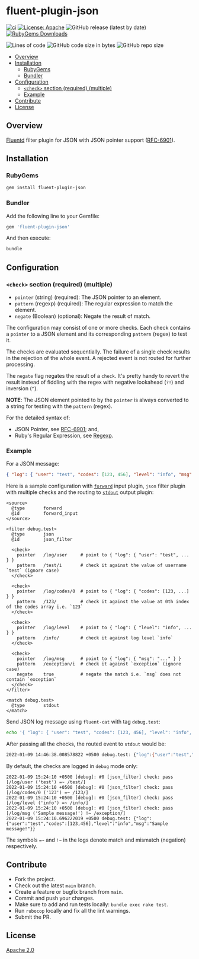 # fluent-plugin-json

[![ci](https://github.com/iamazeem/fluent-plugin-json/actions/workflows/ci.yml/badge.svg?branch=main)](https://github.com/iamazeem/fluent-plugin-json/actions/workflows/ci.yml)
[![License: Apache](https://img.shields.io/badge/license-Apache-blue.svg?style=flat-square)](https://github.com/iamAzeem/fluent-plugin-json/blob/master/LICENSE)
![GitHub release (latest by date)](https://img.shields.io/github/v/release/iamAzeem/fluent-plugin-json?style=flat-square)
[![RubyGems Downloads](https://img.shields.io/gem/dt/fluent-plugin-json?color=blue&style=flat-square)](https://rubygems.org/gems/fluent-plugin-json)

![Lines of code](https://img.shields.io/tokei/lines/github/iamAzeem/fluent-plugin-json?label=LOC&style=flat-square)
![GitHub code size in bytes](https://img.shields.io/github/languages/code-size/iamAzeem/fluent-plugin-json?style=flat-square)
![GitHub repo size](https://img.shields.io/github/repo-size/iamAzeem/fluent-plugin-json?style=flat-square)

- [Overview](#overview)
- [Installation](#installation)
  - [RubyGems](#rubygems)
  - [Bundler](#bundler)
- [Configuration](#configuration)
  - [`<check>` section (required) (multiple)](#check-section-required-multiple)
  - [Example](#example)
- [Contribute](#contribute)
- [License](#license)

## Overview

[Fluentd](https://fluentd.org/) filter plugin for JSON with JSON pointer support
([RFC-6901](https://tools.ietf.org/html/rfc6901)).

## Installation

### RubyGems

```bash
gem install fluent-plugin-json
```

### Bundler

Add the following line to your Gemfile:

```ruby
gem 'fluent-plugin-json'
```

And then execute:

```bash
bundle
```

## Configuration

### `<check>` section (required) (multiple)

- `pointer` (string) (required): The JSON pointer to an element.
- `pattern` (regexp) (required): The regular expression to match the element.
- `negate` (Boolean) (optional): Negate the result of match.

The configuration may consist of one or more checks. Each check contains a
`pointer` to a JSON element and its corresponding `pattern` (regex) to test it.

The checks are evaluated sequentially. The failure of a single check results in
the rejection of the whole event. A rejected event is not routed for further
processing.

The `negate` flag negates the result of a `check`. It's pretty handy to revert
the result instead of fiddling with the regex with negative lookahead (`?!`) and
inversion (`^`).

**NOTE**: The JSON element pointed to by the `pointer` is always converted to a
string for testing with the `pattern` (regex).

For the detailed syntax of:

- JSON Pointer, see [RFC-6901](https://tools.ietf.org/html/rfc6901#section-5); and,
- Ruby's Regular Expression, see [Regexp](https://ruby-doc.org/core-2.4.1/Regexp.html).

### Example

For a JSON message:

```json
{ "log": { "user": "test", "codes": [123, 456], "level": "info", "msg": "Sample message!" } }
```

Here is a sample configuration with
[`forward`](https://docs.fluentd.org/v/1.0/input/forward) input plugin, `json`
filter plugin with multiple checks and the routing to
[`stdout`](https://docs.fluentd.org/v/1.0/output/stdout) output plugin:

```text
<source>
  @type       forward
  @id         forward_input
</source>

<filter debug.test>
  @type       json
  @id         json_filter

  <check>
    pointer   /log/user     # point to { "log": { "user": "test", ... } }
    pattern   /test/i       # check it against the value of username `test` (ignore case)
  </check>

  <check>
    pointer   /log/codes/0  # point to { "log": { "codes": [123, ...] } }
    pattern   /123/         # check it against the value at 0th index of the codes array i.e. `123`
  </check>

  <check>
    pointer   /log/level    # point to { "log": { "level": "info", ... } }
    pattern   /info/        # check it against log level `info`
  </check>

  <check>
    pointer   /log/msg      # point to { "log": { "msg": "..." } }
    pattern   /exception/i  # check it against `exception` (ignore case)
    negate    true          # negate the match i.e. `msg` does not contain `exception`
  </check>
</filter>

<match debug.test>
  @type       stdout
</match>
```

Send JSON log message using `fluent-cat` with tag `debug.test`:

```bash
echo '{ "log": { "user": "test", "codes": [123, 456], "level": "info", "msg": "Sample message!" } }' | fluent-cat 'debug.test'
```

After passing all the checks, the routed event to `stdout` would be:

```bash
2022-01-09 14:46:38.008578822 +0500 debug.test: {"log":{"user":"test","codes":[123,456],"level":"info","msg":"Sample message!"}}
```

By default, the checks are logged in `debug` mode only:

```text
2022-01-09 15:24:10 +0500 [debug]: #0 [json_filter] check: pass [/log/user ('test') =~ /test/]
2022-01-09 15:24:10 +0500 [debug]: #0 [json_filter] check: pass [/log/codes/0 ('123') =~ /123/]
2022-01-09 15:24:10 +0500 [debug]: #0 [json_filter] check: pass [/log/level ('info') =~ /info/]
2022-01-09 15:24:10 +0500 [debug]: #0 [json_filter] check: pass [/log/msg ('Sample message!') !~ /exception/]
2022-01-09 15:24:10.696222019 +0500 debug.test: {"log":{"user":"test","codes":[123,456],"level":"info","msg":"Sample message!"}}
```

The symbols `=~` and `!~` in the logs denote match and mismatch (negation)
respectively.

## Contribute

- Fork the project.
- Check out the latest `main` branch.
- Create a feature or bugfix branch from `main`.
- Commit and push your changes.
- Make sure to add and run tests locally: `bundle exec rake test`.
- Run `rubocop` locally and fix all the lint warnings.
- Submit the PR.

## License

[Apache 2.0](LICENSE)
